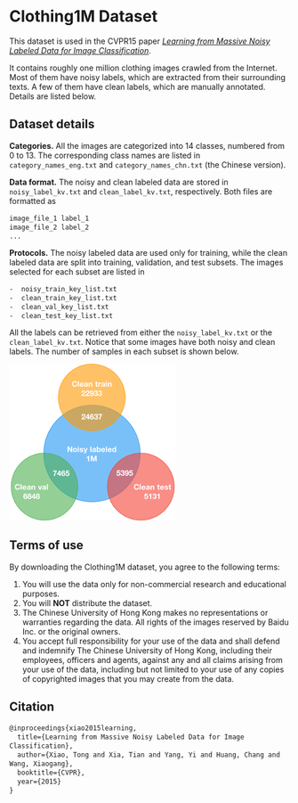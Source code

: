 # Clothing1M Dataset

This dataset is used in the CVPR15 paper [*Learning from Massive Noisy Labeled Data for Image Classification*](http://www.cv-foundation.org/openaccess/content_cvpr_2015/papers/Xiao_Learning_From_Massive_2015_CVPR_paper.pdf).

It contains roughly one million clothing images crawled from the Internet. Most of them have noisy labels, which are extracted from their surrounding texts. A few of them have clean labels, which are manually annotated. Details are listed below.

## Dataset details

**Categories.** All the images are categorized into 14 classes, numbered from 0 to 13. The corresponding class names are listed in `category_names_eng.txt` and `category_names_chn.txt` (the Chinese version).

**Data format.** The noisy and clean labeled data are stored in `noisy_label_kv.txt` and  `clean_label_kv.txt`, respectively. Both files are formatted as

    image_file_1 label_1
    image_file_2 label_2
    ...

**Protocols.** The noisy labeled data are used only for training, while the clean labeled data are split into training, validation, and test subsets. The images selected for each subset are listed in

    -  noisy_train_key_list.txt
    -  clean_train_key_list.txt
    -  clean_val_key_list.txt
    -  clean_test_key_list.txt

All the labels can be retrieved from either the `noisy_label_kv.txt` or the `clean_label_kv.txt`. Notice that some images have both noisy and clean labels. The number of samples in each subset is shown below.

![Venn graph](venn.png "Number of samples in each subset")

## Terms of use

By downloading the Clothing1M dataset, you agree to the following terms:

1.  You will use the data only for non-commercial research and educational purposes.
2.  You will **NOT** distribute the dataset.
3.  The Chinese University of Hong Kong makes no representations or warranties regarding the data. All rights of the images reserved by Baidu Inc. or the original owners.
4.  You accept full responsibility for your use of the data and shall defend and indemnify The Chinese University of Hong Kong, including their employees, officers and agents, against any and all claims arising from your use of the data, including but not limited to your use of any copies of copyrighted images that you may create from the data.

## Citation

    @inproceedings{xiao2015learning,
      title={Learning from Massive Noisy Labeled Data for Image Classification},
      author={Xiao, Tong and Xia, Tian and Yang, Yi and Huang, Chang and Wang, Xiaogang},
      booktitle={CVPR},
      year={2015}
    }